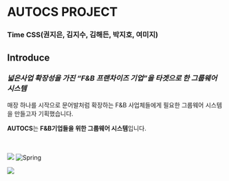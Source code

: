 # AUTOCS PROJECT

### Time CSS(권지은, 김지수, 김해든, 박지호, 여미지)

## Introduce

### *넓은사업 확장성을 가진 “F&B 프랜차이즈 기업”을 타겟으로 한 그룹웨어 시스템*

매장 하나를 시작으로  문어발처럼 확장하는 F&B 사업체들에게 필요한 그룹웨어 시스템을 만들고자 기획했습니다.

**AUTOCS**는 **F&B기업들을 위한 그룹웨어 시스템**입니다.

<br><br>
<img src="https://capsule-render.vercel.app/api?type=shark&color=auto&height=300&section=header&text=AUTOCS&fontSize=90" />
![Spring](https://img.shields.io/badge/spring-%236DB33F.svg?style=for-the-badge&logo=spring&logoColor=white)



<img src="https://capsule-render.vercel.app/api?type=shark&color=auto&height=300&section=footer" />
